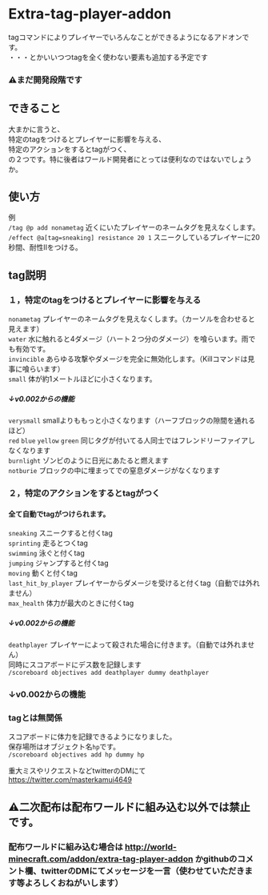# Extra-tag-player-addon
tagコマンドによりプレイヤーでいろんなことができるようになるアドオンです。  
・・・とかいいつつtagを全く使わない要素も追加する予定です

### ⚠まだ開発段階です

## **できること**
大まかに言うと、  
特定のtagをつけるとプレイヤーに影響を与える、  
特定のアクションをするとtagがつく、  
の２つです。特に後者はワールド開発者にとっては便利なのではないでしょうか。

## 使い方  
例  
`/tag @p add nonametag` 近くにいたプレイヤーのネームタグを見えなくします。  
`/effect @a[tag=sneaking] resistance 20 1` スニークしているプレイヤーに20秒間、耐性Ⅱをつける。  
  
  
## tag説明 
### １，特定のtagをつけるとプレイヤーに影響を与える
`nonametag`           プレイヤーのネームタグを見えなくします。（カーソルを合わせると見えます）  
`water`               水に触れると4ダメージ（ハート２つ分のダメージ）を喰らいます。雨でも有効です。  
`invincible`          あらゆる攻撃やダメージを完全に無効化します。（Killコマンドは見事に喰らいます）  
`small`               体が約1メートルほどに小さくなります。  
##### ↓v0.002からの機能  
`verysmall` smallよりももっと小さくなります（ハーフブロックの隙間を通れるほど）  
`red` `blue` `yellow` `green` 同じタグが付いてる人同士ではフレンドリーファイアしなくなります  
`burnlight` ゾンビのように日光にあたると燃えます  
`notburie` ブロックの中に埋まってでの窒息ダメージがなくなります  
  
  
### ２，特定のアクションをするとtagがつく  
#### 全て自動でtagがつけられます。  
`sneaking`            スニークすると付くtag  
`sprinting`           走るとつくtag  
`swimming`            泳ぐと付くtag  
`jumping`             ジャンプすると付くtag  
`moving`              動くと付くtag  
`last_hit_by_player`  プレイヤーからダメージを受けると付くtag（自動では外れません）  
`max_health`          体力が最大のときに付くtag  
##### ↓v0.002からの機能  
`deathplayer` プレイヤーによって殺された場合に付きます。（自動では外れません）  
同時にスコアボードにデス数を記録します  
`/scoreboard objectives add deathplayer dummy deathplayer`  
  
### ↓v0.002からの機能  
### tagとは無関係  
スコアボードに体力を記録できるようになりました。  
保存場所はオブジェクト名`hp`です。  
`/scoreboard objectives add hp dummy hp`  
  
  

重大ミスやリクエストなどtwitterのDMにて　https://twitter.com/masterkamui4649

## ⚠二次配布は配布ワールドに組み込む以外では禁止です。
### 配布ワールドに組み込む場合は http://world-minecraft.com/addon/extra-tag-player-addon かgithubのコメント欄、twitterのDMにてメッセージを一言（使わせていただきます等よろしくおねがいします）
